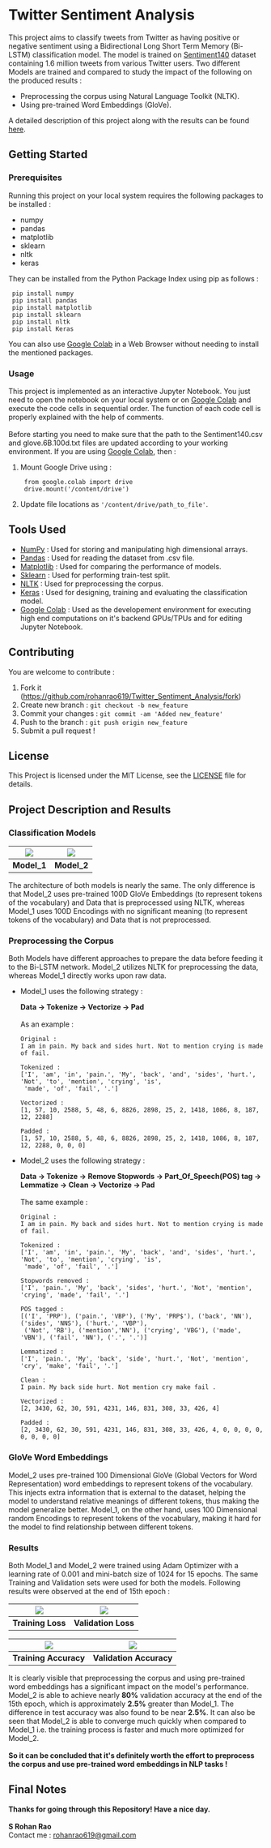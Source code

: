 # Twitter Sentiment Analysis

This project aims to classify tweets from Twitter as having positive or negative sentiment using a Bidirectional Long Short Term Memory (Bi-LSTM) classification model. The model is trained on [Sentiment140](https://www.kaggle.com/kazanova/sentiment140) dataset containing 1.6 million tweets from various Twitter users. Two different Models are trained and compared to study the impact of the following on the produced results : 
* Preprocessing the corpus using Natural Language Toolkit (NLTK). 
* Using pre-trained Word Embeddings (GloVe).

A detailed description of this project along with the results can be found [here](#project-description-and-results).

## Getting Started

### Prerequisites
Running this project on your local system requires the following packages to be installed :

* numpy
* pandas
* matplotlib
* sklearn
* nltk
* keras
    
 They can be installed from the Python Package Index using pip as follows :
 
     pip install numpy
     pip install pandas
     pip install matplotlib
     pip install sklearn
     pip install nltk
     pip install Keras
     
     
 You can also use [Google Colab](https://colab.research.google.com/) in a Web Browser without needing to install the mentioned packages.
 
### Usage
This project is implemented as an interactive Jupyter Notebook. You just need to open the notebook on your local system or on [Google Colab](https://colab.research.google.com/) and execute the code cells in sequential order. The function of each code cell is properly explained with the help of comments.</br>
</br> Before starting you need to make sure that the path to the Sentiment140.csv and glove.6B.100d.txt files are updated according to your working environment. If you are using [Google Colab](https://colab.research.google.com/), then :
1. Mount Google Drive using : 

        from google.colab import drive
        drive.mount('/content/drive')
        
2. Update file locations as `'/content/drive/path_to_file'`.

## Tools Used
* [NumPy](https://numpy.org/) : Used for storing and manipulating high dimensional arrays.
* [Pandas](https://pandas.pydata.org/) : Used for reading the dataset from .csv file.
* [Matplotlib](https://matplotlib.org/) : Used for comparing the performance of models.
* [Sklearn](https://scikit-learn.org/stable/) : Used for performing train-test split.
* [NLTK](https://www.nltk.org/) : Used for preprocessing the corpus.
* [Keras](https://keras.io/) : Used for designing, training and evaluating the classification model.
* [Google Colab](https://colab.research.google.com/) : Used as the developement environment for executing high end computations on it's backend GPUs/TPUs and for editing Jupyter Notebook. 

## Contributing
You are welcome to contribute :

1. Fork it (https://github.com/rohanrao619/Twitter_Sentiment_Analysis/fork)
2. Create new branch : `git checkout -b new_feature`
3. Commit your changes : `git commit -am 'Added new_feature'`
4. Push to the branch : `git push origin new_feature`
5. Submit a pull request !

## License
This Project is licensed under the MIT License, see the [LICENSE](LICENSE) file for details.

## Project Description and Results
### Classification Models
|![](Models/Model_1.png)|![](Models/Model_2.png)|
|:--:|:--:|
|**Model_1**|**Model_2**|

The architecture of both models is nearly the same. The only difference is that Model_2 uses pre-trained 100D GloVe Embeddings (to represent tokens of the vocabulary) and Data that is preprocessed using NLTK, whereas Model_1 uses 100D Encodings with no significant meaning (to represent tokens of the vocabulary) and Data that is not preprocessed.

### Preprocessing the Corpus

Both Models have different approaches to prepare the data before feeding it to the Bi-LSTM network. Model_2 utilizes NLTK for preprocessing the data, whereas Model_1 directly works upon raw data. 

* Model_1 uses the following strategy :

  **Data -> Tokenize -> Vectorize -> Pad**
  </br></br>As an example :

      Original : 
      I am in pain. My back and sides hurt. Not to mention crying is made of fail.

      Tokenized :
      ['I', 'am', 'in', 'pain.', 'My', 'back', 'and', 'sides', 'hurt.', 'Not', 'to', 'mention', 'crying', 'is',
       'made', 'of', 'fail', '.'] 

      Vectorized :
      [1, 57, 10, 2588, 5, 48, 6, 8826, 2898, 25, 2, 1418, 1086, 8, 187, 12, 2288]

      Padded :
      [1, 57, 10, 2588, 5, 48, 6, 8826, 2898, 25, 2, 1418, 1086, 8, 187, 12, 2288, 0, 0, 0]
  
* Model_2 uses the following strategy :

  **Data -> Tokenize -> Remove Stopwords -> Part_Of_Speech(POS) tag -> Lemmatize -> Clean -> Vectorize -> Pad**
  </br></br>The same example :

      Original : 
      I am in pain. My back and sides hurt. Not to mention crying is made of fail.
      
      Tokenized :
      ['I', 'am', 'in', 'pain.', 'My', 'back', 'and', 'sides', 'hurt.', 'Not', 'to', 'mention', 'crying', 'is',
       'made', 'of', 'fail', '.']

      Stopwords removed :
      ['I', 'pain.', 'My', 'back', 'sides', 'hurt.', 'Not', 'mention', 'crying', 'made', 'fail', '.']

      POS tagged :
      [('I', 'PRP'), ('pain.', 'VBP'), ('My', 'PRP$'), ('back', 'NN'), ('sides', 'NNS'), ('hurt.', 'VBP'), 
       ('Not', 'RB'), ('mention','NN'), ('crying', 'VBG'), ('made', 'VBN'), ('fail', 'NN'), ('.', '.')]

      Lemmatized :
      ['I', 'pain.', 'My', 'back', 'side', 'hurt.', 'Not', 'mention', 'cry', 'make', 'fail', '.']

      Clean :
      I pain. My back side hurt. Not mention cry make fail .

      Vectorized :
      [2, 3430, 62, 30, 591, 4231, 146, 831, 308, 33, 426, 4]

      Padded :
      [2, 3430, 62, 30, 591, 4231, 146, 831, 308, 33, 426, 4, 0, 0, 0, 0, 0, 0, 0, 0]
      
### GloVe Word Embeddings

Model_2 uses pre-trained 100 Dimensional GloVe (Global Vectors for Word Representation) word embeddings to represent tokens of the vocabulary. This injects extra information that is external to the dataset, helping the model to understand relative meanings of different tokens, thus making the model generalize better. Model_1, on the other hand, uses 100 Dimensional random Encodings to represent tokens of the vocabulary, making it hard for the model to find relationship between different tokens.

### Results

Both Model_1 and Model_2 were trained using Adam Optimizer with a learning rate of 0.001 and mini-batch size of 1024 for 15 epochs. The same Training and Validation sets were used for both the models. Following results were observed at the end of 15th epoch :

|![](Results/Training_Loss.png)|![](Results/Validation_Loss.png)|
|:--:|:--:|
|**Training Loss**|**Validation Loss**|

|![](Results/Training_Accuracy.png)|![](Results/Validation_Accuracy.png)|
|:--:|:--:|
|**Training Accuracy**|**Validation Accuracy**|

It is clearly visible that preprocessing the corpus and using pre-trained word embeddings has a significant impact on the model's performance. Model_2 is able to achieve nearly **80%** validation accuracy at the end of the 15th epoch, which is approximately **2.5%** greater than Model_1. The difference in test accuracy was also found to be near **2.5%**. It can also be seen that Model_2 is able to converge much quickly when compared to Model_1 i.e. the training process is faster and much more optimized for Model_2. 
</br></br>**So it can be concluded that it's definitely worth the effort to preprocess the corpus and use pre-trained word embeddings in NLP tasks !**

## Final Notes
**Thanks for going through this Repository! Have a nice day.**</br>
</br>**S Rohan Rao**</br> 
Contact me : rohanrao619@gmail.com
